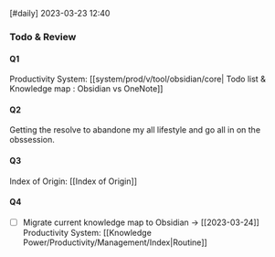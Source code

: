 [#daily]
2023-03-23
12:40

### Todo & Review
#### Q1
Productivity System: [[system/prod/v/tool/obsidian/core| Todo list & Knowledge map : Obsidian vs OneNote]]
#### Q2
Getting the resolve to abandone my all lifestyle and go all in on the obssession.
#### Q3
Index of Origin: [[Index of Origin]]
#### Q4
- [ ] Migrate current knowledge map to Obsidian -> [[2023-03-24]]
Productivity System: [[Knowledge Power/Productivity/Management/Index|Routine]]

